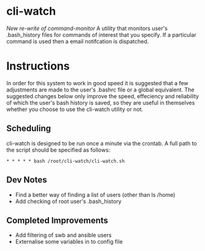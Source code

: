 # cli-watch
*New re-write of command-monitor*
A utility that monitors user's .bash_history files for commands of interest that you specify. If a particular command is used then a email notifcation is dispatched.



# Instructions


In order for this system to work in good speed it is suggested that a few adjustments are made to the user's .bashrc file or a global equivalent. The suggested changes below only improve the speed, effeciency and reliability of which the user's bash history is saved, so they are useful in themselves whether you choose to use the cli-watch utility or not.



## Scheduling
cli-watch is designed to be run once a minute via the crontab. A full path to the script should be specified as follows:

```* * * * * bash /root/cli-watch/cli-watch.sh```

## Dev Notes
* Find a better way of finding a list of users (other than ls /home)
* Add checking of root user's .bash_history

## Completed Improvements
* Add filtering of swb and ansible users
* Externalise some variables in to config file
